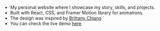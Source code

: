 - My personal website where I showcase my story, skills, and projects.<br>
- Built with React, CSS, and Framer Motion library for animations.<br>
- The design was inspired by [Brittany Chiang](https://github.com/bchiang7)
- You can check the live demo [here](https://wassim-itani.netlify.app)
